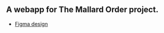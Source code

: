 ## A webapp for The Mallard Order project.

- [Figma design](https://www.figma.com/file/tj5eRZzOoB3WimzN3GTiIB/TMO-Comics-Platform-for-Dev?type=design&mode=dev)
